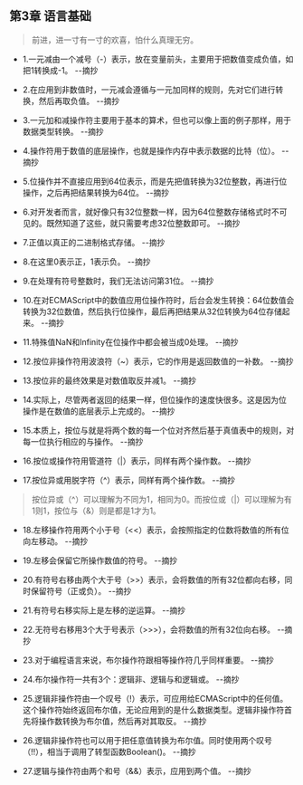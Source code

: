 ## 第3章 语言基础

>前进，进一寸有一寸的欢喜，怕什么真理无穷。

- 1.一元减由一个减号（-）表示，放在变量前头，主要用于把数值变成负值，如把1转换成-1。 --摘抄

- 2.在应用到非数值时，一元减会遵循与一元加同样的规则，先对它们进行转换，然后再取负值。 --摘抄

- 3.一元加和减操作符主要用于基本的算术，但也可以像上面的例子那样，用于数据类型转换。 --摘抄

- 4.操作符用于数值的底层操作，也就是操作内存中表示数据的比特（位）。 --摘抄

- 5.位操作并不直接应用到64位表示，而是先把值转换为32位整数，再进行位操作，之后再把结果转换为64位。 --摘抄

- 6.对开发者而言，就好像只有32位整数一样，因为64位整数存储格式时不可见的。既然知道了这些，就只需要考虑32位整数即可。 --摘抄

- 7.正值以真正的二进制格式存储。 --摘抄

- 8.在这里0表示正，1表示负。 --摘抄

- 9.在处理有符号整数时，我们无法访问第31位。 --摘抄

- 10.在对ECMAScript中的数值应用位操作符时，后台会发生转换：64位数值会转换为32位数值，然后执行位操作，最后再把结果从32位转换为64位存储起来。 --摘抄

- 11.特殊值NaN和Infinity在位操作中都会被当成0处理。 --摘抄

- 12.按位非操作符用波浪符（~）表示，它的作用是返回数值的一补数。 --摘抄

- 13.按位非的最终效果是对数值取反并减1。 --摘抄

- 14.实际上，尽管两者返回的结果一样，但位操作的速度快很多。这是因为位操作是在数值的底层表示上完成的。 --摘抄

- 15.本质上，按位与就是将两个数的每一个位对齐然后基于真值表中的规则，对每一位执行相应的与操作。 --摘抄

- 16.按位或操作符用管道符（|）表示，同样有两个操作数。 --摘抄

- 17.按位异或用脱字符（^）表示，同样有两个操作数。 --摘抄

>按位异或（^）可以理解为不同为1，相同为0。而按位或（|）可以理解为有1则1，按位与（&）则是都是1才为1。

- 18.左移操作符用两个小于号（<<）表示，会按照指定的位数将数值的所有位向左移动。 --摘抄

- 19.左移会保留它所操作数值的符号。 --摘抄

- 20.有符号右移由两个大于号（>>）表示，会将数值的所有32位都向右移，同时保留符号（正或负）。 --摘抄

- 21.有符号右移实际上是左移的逆运算。 --摘抄

- 22.无符号右移用3个大于号表示（>>>），会将数值的所有32位向右移。 --摘抄

- 23.对于编程语言来说，布尔操作符跟相等操作符几乎同样重要。 --摘抄

- 24.布尔操作符一共有3个：逻辑非、逻辑与和逻辑或。 --摘抄

- 25.逻辑非操作符由一个叹号（!）表示，可应用给ECMAScript中的任何值。这个操作符始终返回布尔值，无论应用到的是什么数据类型。逻辑非操作符首先将操作数转换为布尔值，然后再对其取反。 --摘抄

- 26.逻辑非操作符也可以用于把任意值转换为布尔值。同时使用两个叹号（!!），相当于调用了转型函数Boolean()。 --摘抄

- 27.逻辑与操作符由两个和号（&&）表示，应用到两个值。 --摘抄
